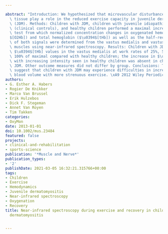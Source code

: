 ---
abstract: "Introduction: We hypothesized that microvascular disturbances in muscle\
  \ tissue play a role in the reduced exercise capacity in juvenile dermatomyositis\
  \ (JDM). Methods: Children with JDM, children with juvenile idiopathic arthritis\
  \ (clinical controls), and healthy children performed a maximal incremental cycloergometric\
  \ test from which normalized concentration changes in oxygenated hemoglobin ($\u0394\
  $[O2Hb]) and total hemoglobin ($\u0394$[tHb]) as well as the half-recovery times\
  \ of both signals were determined from the vastus medialis and vastus lateralis\
  \ muscles using near-infrared spectroscopy. Results: Children with JDM had lower\
  \ $\u0394$[tHb] values in the vastus medialis at work rates of 25%, 50%, 75%, and\
  \ 100% of maximal compared with healthy children; the increase in $\u0394$[tHb]\
  \ with increasing intensity seen in healthy children was absent in children with\
  \ JDM. Other outcome measures did not differ by group. Conclusions: The results\
  \ suggest that children with JDM may experience difficulties in increasing muscle\
  \ blood volume with more strenuous exercise. \xA9 2012 Wiley Periodicals, Inc."
authors:
- G. Esther A. Habers
- Rogier De Knikker
- Marco Van Brussel
- Erik Hulzebos
- Dick F. Stegeman
- Annet Van Royen
- Tim Takken
categories:
- OxyMon
date: 2013-01-01
doi: 10.1002/mus.23484
featured: false
projects:
- clinical-and-rehabilitation
- sports-science
publication: '*Muscle and Nerve*'
publication_types:
- '2'
publishDate: 2021-03-05 16:32:21.315766+00:00
tags:
- Children
- Exercise
- Hemodynamics
- Juvenile dermatomyositis
- Near-infrared spectroscopy
- Oxygenation
- Recovery
title: Near-infrared spectroscopy during exercise and recovery in children with juvenile
  dermatomyositis

---
